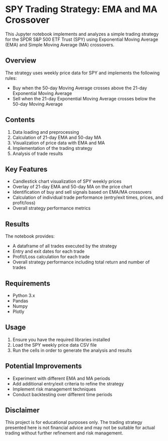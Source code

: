 # SPY Trading Strategy: EMA and MA Crossover

This Jupyter notebook implements and analyzes a simple trading strategy for the SPDR S&P 500 ETF Trust (SPY) using Exponential Moving Average (EMA) and Simple Moving Average (MA) crossovers.

## Overview

The strategy uses weekly price data for SPY and implements the following rules:
- Buy when the 50-day Moving Average crosses above the 21-day Exponential Moving Average
- Sell when the 21-day Exponential Moving Average crosses below the 50-day Moving Average

## Contents

1. Data loading and preprocessing
2. Calculation of 21-day EMA and 50-day MA
3. Visualization of price data with EMA and MA
4. Implementation of the trading strategy
5. Analysis of trade results

## Key Features

- Candlestick chart visualization of SPY weekly prices
- Overlay of 21-day EMA and 50-day MA on the price chart
- Identification of buy and sell signals based on EMA/MA crossovers
- Calculation of individual trade performance (entry/exit times, prices, and profit/loss)
- Overall strategy performance metrics

## Results

The notebook provides:
- A dataframe of all trades executed by the strategy
- Entry and exit dates for each trade
- Profit/Loss calculation for each trade
- Overall strategy performance including total return and number of trades

## Requirements

- Python 3.x
- Pandas
- Numpy
- Plotly

## Usage

1. Ensure you have the required libraries installed
2. Load the SPY weekly price data CSV file
3. Run the cells in order to generate the analysis and results

## Potential Improvements

- Experiment with different EMA and MA periods
- Add additional entry/exit criteria to refine the strategy
- Implement risk management techniques
- Conduct backtesting over different time periods

## Disclaimer

This project is for educational purposes only. The trading strategy presented here is not financial advice and may not be suitable for actual trading without further refinement and risk management.
